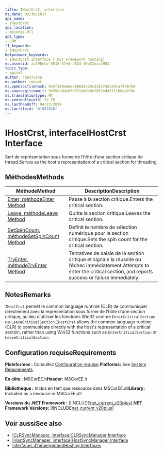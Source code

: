 ```yaml
---
title: IHostCrst, interface
ms.date: 03/30/2017
api_name:
- IHostCrst
api_location:
- mscoree.dll
api_type:
- COM
f1_keywords:
- IHostCrst
helpviewer_keywords:
- IHostCrst interface [.NET Framework hosting]
ms.assetid: ac298ebd-0815-47e4-a823-30b31baab903
topic_type:
- apiref
author: rpetrusha
ms.author: ronpet
ms.openlocfilehash: 939f100e8ee386642a29c33827a8339caf0467b9
ms.sourcegitcommit: 9b552addadfb57fab0b9e7852ed4f1f1b8a42f8e
ms.translationtype: MT
ms.contentlocale: fr-FR
ms.lasthandoff: 04/23/2019
ms.locfileid: "61967828"
---
```

# <a name="ihostcrst-interface"></a><span data-ttu-id="26900-102">IHostCrst, interface</span><span class="sxs-lookup"><span data-stu-id="26900-102">IHostCrst Interface</span></span>
<span data-ttu-id="26900-103">Sert de représentation sous forme de l’hôte d’une section critique de thread.</span><span class="sxs-lookup"><span data-stu-id="26900-103">Serves as the host's representation of a critical section for threading.</span></span>  
  
## <a name="methods"></a><span data-ttu-id="26900-104">Méthodes</span><span class="sxs-lookup"><span data-stu-id="26900-104">Methods</span></span>  
  
|<span data-ttu-id="26900-105">Méthode</span><span class="sxs-lookup"><span data-stu-id="26900-105">Method</span></span>|<span data-ttu-id="26900-106">Description</span><span class="sxs-lookup"><span data-stu-id="26900-106">Description</span></span>|  
|------------|-----------------|  
|[<span data-ttu-id="26900-107">Enter, méthode</span><span class="sxs-lookup"><span data-stu-id="26900-107">Enter Method</span></span>](../../../../docs/framework/unmanaged-api/hosting/ihostcrst-enter-method.md)|<span data-ttu-id="26900-108">Passe à la section critique.</span><span class="sxs-lookup"><span data-stu-id="26900-108">Enters the critical section.</span></span>|  
|[<span data-ttu-id="26900-109">Leave, méthode</span><span class="sxs-lookup"><span data-stu-id="26900-109">Leave Method</span></span>](../../../../docs/framework/unmanaged-api/hosting/ihostcrst-leave-method.md)|<span data-ttu-id="26900-110">Quitte la section critique.</span><span class="sxs-lookup"><span data-stu-id="26900-110">Leaves the critical section.</span></span>|  
|[<span data-ttu-id="26900-111">SetSpinCount, méthode</span><span class="sxs-lookup"><span data-stu-id="26900-111">SetSpinCount Method</span></span>](../../../../docs/framework/unmanaged-api/hosting/ihostcrst-setspincount-method.md)|<span data-ttu-id="26900-112">Définit le nombre de sélection numérique pour la section critique.</span><span class="sxs-lookup"><span data-stu-id="26900-112">Sets the spin count for the critical section.</span></span>|  
|[<span data-ttu-id="26900-113">TryEnter, méthode</span><span class="sxs-lookup"><span data-stu-id="26900-113">TryEnter Method</span></span>](../../../../docs/framework/unmanaged-api/hosting/ihostcrst-tryenter-method.md)|<span data-ttu-id="26900-114">Tentatives de saisie de la section critique et signale la réussite ou l’échec immédiatement.</span><span class="sxs-lookup"><span data-stu-id="26900-114">Attempts to enter the critical section, and reports success or failure immediately.</span></span>|  
  
## <a name="remarks"></a><span data-ttu-id="26900-115">Notes</span><span class="sxs-lookup"><span data-stu-id="26900-115">Remarks</span></span>  
 <span data-ttu-id="26900-116">`IHostCrst` permet le common language runtime (CLR) de communiquer directement avec la représentation sous forme de l’hôte d’une section critique, au lieu d’utiliser les fonctions Win32 comme `EnterCriticalSection` ou `LeaveCriticalSection`.</span><span class="sxs-lookup"><span data-stu-id="26900-116">`IHostCrst` allows the common language runtime (CLR) to communicate directly with the host's representation of a critical section, rather than using Win32 functions such as `EnterCriticalSection` or `LeaveCriticalSection`.</span></span>  
  
## <a name="requirements"></a><span data-ttu-id="26900-117">Configuration requise</span><span class="sxs-lookup"><span data-stu-id="26900-117">Requirements</span></span>  
 <span data-ttu-id="26900-118">**Plateformes :** Consultez [Configuration requise](../../../../docs/framework/get-started/system-requirements.md).</span><span class="sxs-lookup"><span data-stu-id="26900-118">**Platforms:** See [System Requirements](../../../../docs/framework/get-started/system-requirements.md).</span></span>  
  
 <span data-ttu-id="26900-119">**En-tête :** MSCorEE.h</span><span class="sxs-lookup"><span data-stu-id="26900-119">**Header:** MSCorEE.h</span></span>  
  
 <span data-ttu-id="26900-120">**Bibliothèque :** Inclus en tant que ressource dans MSCorEE.dll</span><span class="sxs-lookup"><span data-stu-id="26900-120">**Library:** Included as a resource in MSCorEE.dll</span></span>  
  
 <span data-ttu-id="26900-121">**Versions du .NET Framework :** [!INCLUDE[net_current_v20plus](../../../../includes/net-current-v20plus-md.md)]</span><span class="sxs-lookup"><span data-stu-id="26900-121">**.NET Framework Versions:** [!INCLUDE[net_current_v20plus](../../../../includes/net-current-v20plus-md.md)]</span></span>  
  
## <a name="see-also"></a><span data-ttu-id="26900-122">Voir aussi</span><span class="sxs-lookup"><span data-stu-id="26900-122">See also</span></span>

- [<span data-ttu-id="26900-123">ICLRSyncManager, interface</span><span class="sxs-lookup"><span data-stu-id="26900-123">ICLRSyncManager Interface</span></span>](../../../../docs/framework/unmanaged-api/hosting/iclrsyncmanager-interface.md)
- [<span data-ttu-id="26900-124">IHostSyncManager, interface</span><span class="sxs-lookup"><span data-stu-id="26900-124">IHostSyncManager Interface</span></span>](../../../../docs/framework/unmanaged-api/hosting/ihostsyncmanager-interface.md)
- [<span data-ttu-id="26900-125">Interfaces d’hébergement</span><span class="sxs-lookup"><span data-stu-id="26900-125">Hosting Interfaces</span></span>](../../../../docs/framework/unmanaged-api/hosting/hosting-interfaces.md)
